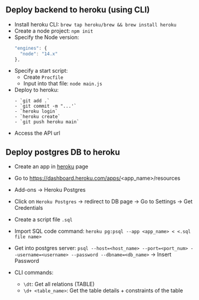 ## Deploy backend to heroku (using CLI)

- Install heroku CLI: `brew tap heroku/brew && brew install heroku`
- Create a node project: `npm init`
- Specify the Node version:
  ```js
  "engines": {
    "node": "14.x"
  },
  ```
- Specify a start script:
  - Create `Procfile`
  - Input into that file: `node main.js`
- Deploy to heroku:
  ```
  - `git add .`
  - `git commit -m "...'`
  - `heroku login`
  - `heroku create`
  - `git push heroku main`
  ```
- Access the API url

## Deploy postgres DB to heroku

- Create an app in [heroku](https://dashboard.heroku.com/) page
- Go to https://dashboard.heroku.com/apps/<app_name>/resources
- Add-ons -> Heroku Postgres
- Click on `Heroku Postgres` -> redirect to DB page -> Go to Settings -> Get Credentials

- Create a script file `.sql`
- Import SQL code command: `heroku pg:psql --app <app_name> < <.sql file name>`

- Get into postgres server: `psql --host=<host_name> --port=<port_num> --username=<username> --password --dbname=<db_name>` -> Insert Password

- CLI commands:
  - `\dt`: Get all relations (TABLE)
  - `\d+ <table_name>`: Get the table details + constraints of the table
